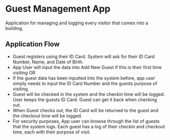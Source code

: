 # Guest Management App
Application for managing and logging every visitor that comes into a building.
## Application Flow
- Guest registers using their ID Card. System will ask for their ID Card Number, Name, and Date of Birth.
- App User will input the data into Add New Guest if this is their first time visiting OR
- If the guest data has been inputted into the system before, app user simply needs to input the ID Card Number and the guests purpose of visiting.
- Guest will be checked in the system and the checkin time will be logged. User keeps the guests ID Card. Guest can get it back when checking out.
- When Guest checks out, the ID Card will be returned to the guest and the checkout time will be logged.
- For security purposes, App user can browse through the list of guests that the system logs. Each guest has a log of their checkin and checkout time, each with their purpose of visit. 

